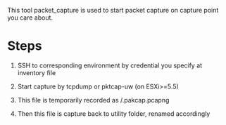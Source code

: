 This tool packet_capture is used to start packet capture on capture point you care about.

Steps
=====
1. SSH to corresponding environment by credential you specify at inventory file

2. Start capture by tcpdump or pktcap-uw (on ESXi>=5.5)

3. This file is temporarily recorded as <HOME>/.pakcap.pcapng

4. Then this file is capture back to utility folder, renamed accordingly
